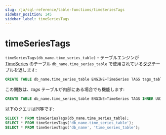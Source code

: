 ```yaml
---
slug: /ja/sql-reference/table-functions/timeSeriesTags
sidebar_position: 145
sidebar_label: timeSeriesTags
---
```


# timeSeriesTags

`timeSeriesTags(db_name.time_series_table)` - テーブルエンジンが [TimeSeries](../../engines/table-engines/integrations/time-series.md) のテーブル `db_name.time_series_table` で使用されている[タグ](../../engines/table-engines/integrations/time-series.md#tags-table)テーブルを返します:

``` sql
CREATE TABLE db_name.time_series_table ENGINE=TimeSeries TAGS tags_table
```

この関数は、_tags_ テーブルが内部にある場合でも機能します:

``` sql
CREATE TABLE db_name.time_series_table ENGINE=TimeSeries TAGS INNER UUID '01234567-89ab-cdef-0123-456789abcdef'
```

以下のクエリは同等です:

``` sql
SELECT * FROM timeSeriesTags(db_name.time_series_table);
SELECT * FROM timeSeriesTags('db_name.time_series_table');
SELECT * FROM timeSeriesTags('db_name', 'time_series_table');
```

